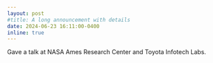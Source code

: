 ```yaml
---
layout: post
#title: A long announcement with details
date: 2024-06-23 16:11:00-0400
inline: true
---
```


Gave a talk at NASA Ames Research Center and Toyota Infotech Labs. 